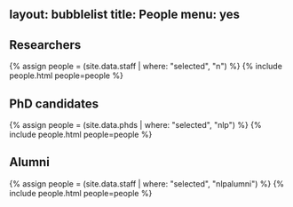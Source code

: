layout: bubblelist
title: People
menu: yes
---

## Researchers

{% assign people = (site.data.staff | where: "selected", "n") %}
{% include people.html people=people %}

## PhD candidates

{% assign people = (site.data.phds | where: "selected", "nlp") %}
{% include people.html people=people %}

## Alumni

{% assign people = (site.data.staff | where: "selected", "nlpalumni") %}
{% include people.html people=people %}

